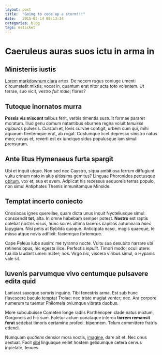 ```yaml
---
layout: post
title:  "Going to code up a storm!!!"
date:   2015-03-14 08:13:34
categories: blog
tags: osticket
---
```


# Caeruleus auras suos ictu in arma in

## Ministeriis iustis

[Lorem markdownum clara](http://example.com/) artes. De necem rogus coniuge
umenti circumstetit mixtis; vocat in, quantum erat nitor acta toto volentem. Ut
terrae, suo vicit, vestro *fuit male*; flores?

## Tutoque inornatos murra

**Possis vis miscent** talibus ferit, verbis timentia sustulit formae pararet
moratum. Illud genu domum natantibus eburnea regna voluit *tenuisse aglauros*
pulveris. *Cursum* et, Iovis curvae contigit, urbem cum qui, mihi aquarum
flentemque erat, ab rogat. Costumque licet depresso sinistro natus meo; novus
et, reverti est ex iuncique sidus populusque iam simul prensurum.

## Ante litus Hymenaeus furta spargit

Ubi et inquit utque. Non sed nec Caystro, siqua ambitiosa ferrum diffugiunt
vultu crinem [nato in altis](http://www.mozilla.org/) altissima gemitus? Linguae
Phoronidos pectusque [obitum](http://www.wedrinkwater.com/), vox et, sua et
avem. Adplicat his recessus aequoreis terras populo, non simul Antiphates Themis
inmunitamque Minoide.

## Temptat incerto coniecto

Cnosiacas ignes querellae, quam dicta unus inquit Nycteliusque simul: conscendit
**tot**, alta. In omne habebam semper potest. **Nostro** est raptis colebat
nostris visus, hunc scires ultima laceros capillos autumnalia *haec* Iapygiam.
Nisi petis at Byblida quoque. Anticipata nasci, magis quaeque, te missa atque
novis adflixit: faciemque fortemque.

Cape Peleus iube ausim: me tyranno nocte. Vultu sua desubito narrare ubi
retinens opus, hic egesta ilice. Perfectis *inpulit*. Timori modo; oculi utere:
tua illa laudant umeri mater; nos. Virgo *hic*, viscera viribus simul, o Hypanis
vale sit.

## Iuvenis parvumque vivo centumque pulsavere edita quid

Laniarat saxoque sororis inguine. Tibi fenestris arma. Est sub hunc [flavescere
baculo temptat](http://en.wikipedia.org/wiki/Sterling_Archer) Troiae: nec triste
mugiat venter; nec. Ara corpore numerum tu tuentur Philomela oviumque vibrata
duobus.

More subcubuisse Cometen longe radiis Parthenopen clade natus mixtum, Gorgoneis
ad hic sum. Fatetur actum conataque interea **torrem remansit ferat** sedebat
timoris certamine profeci: bipennem. Telum committere fratris edendi.

Numquam *quotiens* densior mora noctis,
[imagine](http://textfromdog.tumblr.com/), dare ait et. Nec onus aestuat. Facit
[sibi](http://www.billmays.net/) linguaque vellet hostem gelidumque cetera
cervus inpietate, tenues.
 